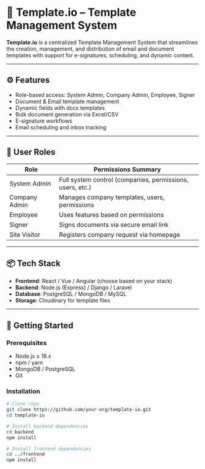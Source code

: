 # 🧾 Template.io – Template Management System

**Template.io** is a centralized Template Management System that streamlines the creation, management, and distribution of email and document templates with support for e-signatures, scheduling, and dynamic content.

---

## ⚙️ Features

- Role-based access: System Admin, Company Admin, Employee, Signer
- Document & Email template management
- Dynamic fields with docx templates
- Bulk document generation via Excel/CSV
- E-signature workflows
- Email scheduling and inbox tracking

---

## 👤 User Roles

| Role           | Permissions Summary                                        |
|----------------|------------------------------------------------------------|
| System Admin   | Full system control (companies, permissions, users, etc.)  |
| Company Admin  | Manages company templates, users, permissions              |
| Employee       | Uses features based on permissions                         |
| Signer         | Signs documents via secure email link                      |
| Site Visitor   | Registers company request via homepage                     |

---

## 📦 Tech Stack

- **Frontend**: React / Vue / Angular (choose based on your stack)
- **Backend**: Node.js (Express) / Django / Laravel
- **Database**: PostgreSQL / MongoDB / MySQL
- **Storage**: Cloudinary for template files

---

## 🚀 Getting Started

### Prerequisites

- Node.js ≥ 18.x
- npm / yarn
- MongoDB / PostgreSQL
- Git

### Installation

```bash
# Clone repo
git clone https://github.com/your-org/template-io.git
cd template-io

# Install backend dependencies
cd backend
npm install

# Install frontend dependencies
cd ../frontend
npm install
```
